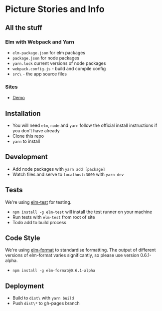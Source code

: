 # Picture Stories and Info

## All the stuff

### Elm with Webpack and Yarn
- `elm-package.json` for elm packages
- `package.json` for node packages
- `yarn.lock` current versions of node packages
- `webpack.config.js` - build and compile config
- `src\` - the app source files

### Sites
- [Demo](http://katjam.github.io/elm-pic-story-site)

## Installation
- You will need `elm`, `node` and `yarn` follow the official install instructions if you don't have already
- Clone this repo
- `yarn` to install

## Development
- Add node packages with `yarn add [package]`
- Watch files and serve to `localhost:3000` with `yarn dev`

## Tests
We're using [elm-test](https://github.com/elm-community/elm-test/) for testing.
- `npm install -g elm-test` will install the test runner on your machine
- Run tests with `elm-test` from root of site
- Todo add to build process

## Code Style
We're using [elm-format](https://github.com/avh4/elm-format) to standardise formatting. The output of different versions of elm-format varies significantly, so please use version 0.6.1-alpha.
- `npm install -g elm-format@0.6.1-alpha`

## Deployment
- Build to `dist\` with `yarn build`
- Push `dist\*` to gh-pages branch
